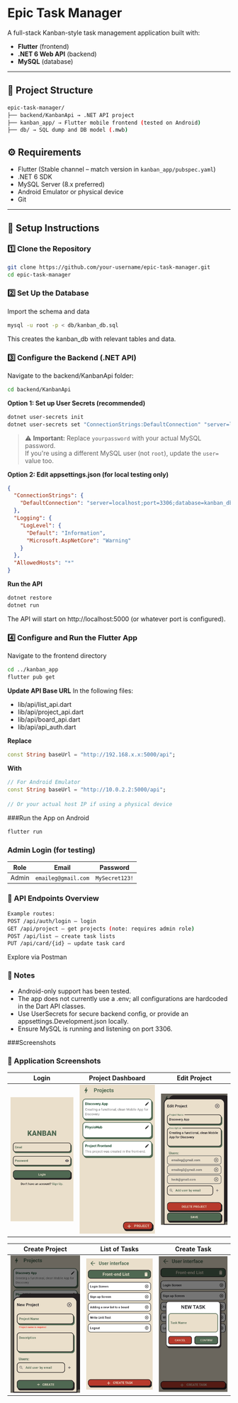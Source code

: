# Epic Task Manager

A full-stack Kanban-style task management application built with:
- **Flutter** (frontend)
- **.NET 6 Web API** (backend)
- **MySQL** (database)

---

## 📁 Project Structure
```bash
epic-task-manager/
├── backend/KanbanApi → .NET API project
├── kanban_app/ → Flutter mobile frontend (tested on Android)
├── db/ → SQL dump and DB model (.mwb)
```

## ⚙️ Requirements

- Flutter (Stable channel – match version in `kanban_app/pubspec.yaml`)
- .NET 6 SDK
- MySQL Server (8.x preferred)
- Android Emulator or physical device
- Git

---

## 🚀 Setup Instructions

### 1️⃣ Clone the Repository

```bash
git clone https://github.com/your-username/epic-task-manager.git
cd epic-task-manager
```

### 2️⃣ Set Up the Database
Import the schema and data
```bash
mysql -u root -p < db/kanban_db.sql
```
This creates the kanban_db with relevant tables and data.

### 3️⃣ Configure the Backend (.NET API)
Navigate to the backend/KanbanApi folder:
```bash
cd backend/KanbanApi
```

**Option 1: Set up User Secrets (recommended)**
```bash
dotnet user-secrets init
dotnet user-secrets set "ConnectionStrings:DefaultConnection" "server=localhost;port=3306;database=kanban_db;user=root;password=yourpassword"
```
> ⚠️ **Important:** Replace `yourpassword` with your actual MySQL password.  
> If you're using a different MySQL user (not `root`), update the `user=` value too.

**Option 2: Edit appsettings.json (for local testing only)**
```json
{
  "ConnectionStrings": {
    "DefaultConnection": "server=localhost;port=3306;database=kanban_db;user=root;password=yourpassword"
  },
  "Logging": {
    "LogLevel": {
      "Default": "Information",
      "Microsoft.AspNetCore": "Warning"
    }
  },
  "AllowedHosts": "*"
} 
```
**Run the API**
```bash
dotnet restore
dotnet run
```
The API will start on http://localhost:5000 (or whatever port is configured).

### 4️⃣ Configure and Run the Flutter App
Navigate to the frontend directory
```bash
cd ../kanban_app
flutter pub get
```

**Update API Base URL**
In the following files:
- lib/api/list_api.dart
- lib/api/project_api.dart
- lib/api/board_api.dart
- lib/api/api_auth.dart

**Replace**
```dart
const String baseUrl = "http://192.168.x.x:5000/api";
```
**With**
```dart
// For Android Emulator
const String baseUrl = "http://10.0.2.2:5000/api";

// Or your actual host IP if using a physical device
```

###Run the App on Android
```bash
flutter run
```

### Admin Login (for testing)
| Role  | Email            | Password    |
| ----- | ---------------- | ----------- |
| Admin | `emaileg@gmail.com` | `MySecret123!` |


### 🧪 API Endpoints Overview
```bash
Example routes: 
POST /api/auth/login – login
GET /api/project – get projects (note: requires admin role)
POST /api/list – create task lists
PUT /api/card/{id} – update task card
```
Explore via Postman

### 📝 Notes
- Android-only support has been tested.
- The app does not currently use a .env; all configurations are hardcoded in the Dart API classes.
- Use UserSecrets for secure backend config, or provide an appsettings.Development.json locally.
- Ensure MySQL is running and listening on port 3306.

###Screenshots
### 📸 Application Screenshots

| Login | Project Dashboard | Edit Project |
|-------|-------------------|--------------|
| ![Login](screenshots/Login.jpg) | ![Project Dashboard](screenshots/ProjectDashboard.jpg) | ![Edit Project](screenshots/EditProject.jpg) |

| Create Project | List of Tasks | Create Task |
|----------------|---------------|-------------|
| ![Create Project](screenshots/CreateProject.jpg) | ![List Task](screenshots/List.jpg) | ![Create Task](screenshots/CreateTask.jpg) |
